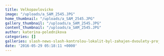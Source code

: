 ```yaml
---
title: Velkopavlovicko
image: "/uploads/a_SAM_2545.JPG"
home_thumbnail: "/uploads/a_SAM_2545.JPG"
gallery_thumbnail: "/uploads/a_SAM_2545.JPG"
content_thumbnail: "/uploads/a_SAM_2545.JPG"
author: katerina-polednikova
categories: []
galleries: slash-news-slash-kontrolou-lokalit-byl-zahajen-dvoulety-projekt
date: '2016-05-29 05:18:11 +0000'
---
```

